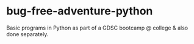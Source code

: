 # bug-free-adventure-python
Basic programs in Python as part of a GDSC bootcamp @ college & also done separately.
